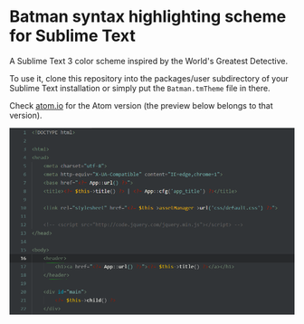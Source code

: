 # Batman syntax highlighting scheme for Sublime Text

A Sublime Text 3 color scheme inspired by the World's Greatest Detective.

To use it, clone this repository into the packages/user subdirectory of your 
Sublime Text installation or simply put the `Batman.tmTheme` file in there.

Check [atom.io](https://atom.io/themes/batman-syntax) for the Atom version (the 
preview below belongs to that version).

![Preview](https://raw.githubusercontent.com/ifcanduela/batman-syntax/master/screenshot.png)
